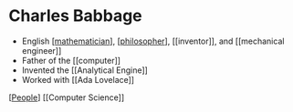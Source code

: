 # Charles Babbage

- English [[mathematician]], [[philosopher]], [[inventor]], and [[mechanical engineer]]
- Father of the [[computer]]
- Invented the [[Analytical Engine]]
- Worked with [[Ada Lovelace]]

[[People]] [[Computer Science]]

[//begin]: # "Autogenerated link references for markdown compatibility"
[mathematician]: mathematician "Mathematician"
[philosopher]: philosopher "Philosopher"
[analytical-engine]: analytical-engine "Analytical Engine"
[ada-lovelace]: ada-lovelace "Ada Lovelace"
[people]: people "People"
[computer-science]: computer-science "Computer Science"
[//end]: # "Autogenerated link references"